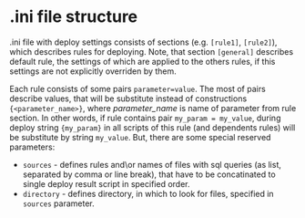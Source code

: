 .ini file structure
===================

.ini file with deploy settings consists of sections (e.g. `[rule1]`, `[rule2]`), which describes rules for deploying.
Note, that section `[general]` describes default rule, the settings of which are applied to the others rules, if this settings are not explicitly overriden by them.

Each rule consists of some pairs `parameter=value`. The most of pairs describe values, that will be substitute instead of constructions `{<parameter_name>}`, where *parameter_name* is name of parameter from rule section. In other words, if rule contains pair `my_param = my_value`, during deploy string `{my_param}` in all scripts of this rule (and dependents rules) will be substitute by string `my_value`. But, there are some special reserved parameters:
* `sources` - defines rules and\or names of files with sql queries (as list, separated by comma or line break), that have to be concatinated to single deploy result script in specified order.
* `directory` - defines directory, in which to look for files, specified in `sources` parameter.

